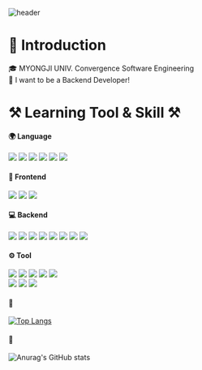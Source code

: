 ![header](https://capsule-render.vercel.app/api?type=waving&color=auto&height=300&section=header&text=Welcome&fontSize=90)
# 🙌 Introduction
🎓 MYONGJI UNIV. Convergence Software Engineering  
🌱 I want to be a Backend Developer!
# ⚒️ Learning Tool & Skill ⚒️
#### 🌍 Language
<img src="https://img.shields.io/badge/Java-0769AD?style=flat&logo=Java&logoColor=white"/> <img src="https://img.shields.io/badge/JavaScript(Starter)-F7DF1E?style=flat&logo=JavaScript&logoColor=white"/> <img src="https://img.shields.io/badge/MySQL-4479A1?style=flat&logo=MySQL&logoColor=white"/> <img src="https://img.shields.io/badge/NoSQL-FFCA28?style=flat&logo=Java&logoColor=white"/> <img src="https://img.shields.io/badge/Python-3776AB?style=flat&logo=Python&logoColor=white"/> <img src="https://img.shields.io/badge/R(Starter)-276DC3?style=flat&logo=R&logoColor=white"/>

#### 📱 Frontend
<img src="https://img.shields.io/badge/HTML5-E34F26?style=flat&logo=HTML5&logoColor=white"/> <img src="https://img.shields.io/badge/CSS3-1572B6?style=flat&logo=CSS3&logoColor=white"/> <img src="https://img.shields.io/badge/jQuery(Starter)-0769AD?style=flat&logo=jQuery&logoColor=white"/>

#### 💻 Backend
<img src="https://img.shields.io/badge/Spring-6DB33F?style=flat&logo=Spring&logoColor=white"/> <img src="https://img.shields.io/badge/SpringBoot-6DB33F?style=flat&logo=SpringBoot&logoColor=white"/> <img src="https://img.shields.io/badge/Spring%20Data%20Jpa-6DB33F?style=flat&logo=SpringDataJpa&logoColor=white"/> <img src="https://img.shields.io/badge/QueryDSL(Starter)-527FFF?style=flat&logo=QueryDSL&logoColor=white"/> <img src="https://img.shields.io/badge/Jsp-0769AD?style=flat&logo=Java&logoColor=white"/> <img src="https://img.shields.io/badge/Firebase-FFCA28?style=flat&logo=Firebase&logoColor=white"/> <img src="https://img.shields.io/badge/AmazonRDS-527FFF?style=flat&logo=AmazonRDS&logoColor=white"/> <img src="https://img.shields.io/badge/AmazonEC2-FF9900?style=flat&logo=AmazonEC2&logoColor=white"/>

#### ⚙️ Tool
<img src="https://img.shields.io/badge/Git-F05032?style=flat&logo=Git&logoColor=white"/> <img src="https://img.shields.io/badge/GitHub-181717?style=flat&logo=GitHub&logoColor=white"/> <img src="https://img.shields.io/badge/Android%20Studio-3DDC84?style=flat&logo=AndroidStudio&logoColor=white"/> <img src="https://img.shields.io/badge/Postman-FF6C37?style=flat&logo=Postman&logoColor=white"/> <img src="https://img.shields.io/badge/Swagger-85EA2D?style=flat&logo=Swagger&logoColor=white"/>  
<img src="https://img.shields.io/badge/Figma-F24E1E?style=flat&logo=Figma&logoColor=white"/> <img src="https://img.shields.io/badge/Zeplin-FF9900?style=flat&logo=Zeplin&logoColor=white"/> <img src="https://img.shields.io/badge/AdobeXD-FF61F6?style=flat&logo=AdobeXD&logoColor=white"/>

<!-- <div align="center"> -->

#### 👑 
[![Top Langs](https://github-readme-stats.vercel.app/api/top-langs/?username=psyeon1120&layout=compact)](https://github.com/psyeon1120/github-readme-stats)
#### 🧸 
![Anurag's GitHub stats](https://github-readme-stats.vercel.app/api?username=psyeon1120&show_icons=true&theme=highcontrast&bg_color=9fc5e8)

<!-- </div> -->
